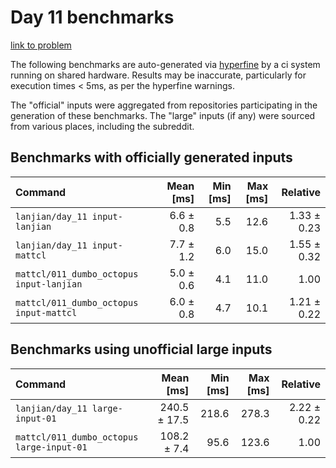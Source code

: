 # Day 11 benchmarks

[link to problem](http://adventofcode.com/2021/day/11)

The following benchmarks are auto-generated via [hyperfine](https://github.com/sharkdp/hyperfine) by a ci system running on shared hardware. Results may be inaccurate, particularly for execution times < 5ms, as per the hyperfine warnings.

The "official" inputs were aggregated from repositories participating in the generation of these benchmarks. The "large" inputs (if any) were sourced from various places, including the subreddit.

## Benchmarks with officially generated inputs
| Command | Mean [ms] | Min [ms] | Max [ms] | Relative |
|:---|---:|---:|---:|---:|
| `lanjian/day_11 input-lanjian` | 6.6 ± 0.8 | 5.5 | 12.6 | 1.33 ± 0.23 |
| `lanjian/day_11 input-mattcl` | 7.7 ± 1.2 | 6.0 | 15.0 | 1.55 ± 0.32 |
| `mattcl/011_dumbo_octopus input-lanjian` | 5.0 ± 0.6 | 4.1 | 11.0 | 1.00 |
| `mattcl/011_dumbo_octopus input-mattcl` | 6.0 ± 0.8 | 4.7 | 10.1 | 1.21 ± 0.22 |
## Benchmarks using unofficial large inputs
| Command | Mean [ms] | Min [ms] | Max [ms] | Relative |
|:---|---:|---:|---:|---:|
| `lanjian/day_11 large-input-01` | 240.5 ± 17.5 | 218.6 | 278.3 | 2.22 ± 0.22 |
| `mattcl/011_dumbo_octopus large-input-01` | 108.2 ± 7.4 | 95.6 | 123.6 | 1.00 |
